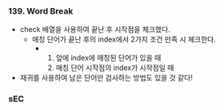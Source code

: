 ### 139. Word Break
- check 배열을 사용하여 끝난 후 시작점을 체크했다.
  - 매칭 단어가 끝난 후의 index에서 2가지 조건 만족 시 체크한다.
    - 1) 앞에 index에 매칭된 단어가 있을 때
      2) 매칭 단어 시작점의 index가 시작점일 때
- 재귀를 사용하여 남은 단어만 검사하는 방법도 있을 것 같다!


### sEC